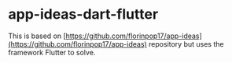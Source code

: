 # app-ideas-dart-flutter
This is based on [https://github.com/florinpop17/app-ideas](https://github.com/florinpop17/app-ideas) repository but uses the framework Flutter to solve.
